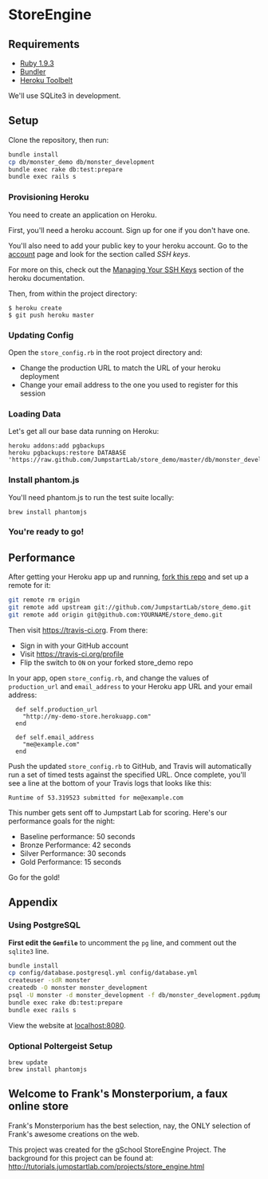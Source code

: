 # StoreEngine

## Requirements

* [Ruby 1.9.3](https://rvm.io/)
* [Bundler](http://gembundler.com/)
* [Heroku Toolbelt](https://toolbelt.heroku.com)

We'll use SQLite3 in development.

## Setup

Clone the repository, then run:

```bash
bundle install
cp db/monster_demo db/monster_development
bundle exec rake db:test:prepare
bundle exec rails s
```

### Provisioning Heroku

You need to create an application on Heroku.

First, you'll need a heroku account. Sign up for one if you don't have one.

You'll also need to add your public key to your heroku account. Go to the
[account](https://dashboard.heroku.com/account) page and look for the section
called _SSH keys_.

For more on this, check out the [Managing Your SSH Keys](https://devcenter.heroku.com/articles/keys) section of the heroku documentation.

Then, from within the project directory:

```
$ heroku create
$ git push heroku master
```

### Updating Config

Open the `store_config.rb` in the root project directory and:

* Change the production URL to match the URL of your heroku deployment
* Change your email address to the one you used to register for this session

### Loading Data

Let's get all our base data running on Heroku:

```
heroku addons:add pgbackups
heroku pgbackups:restore DATABASE
'https://raw.github.com/JumpstartLab/store_demo/master/db/monster_development.pgdump'
```

### Install phantom.js
You'll need phantom.js to run the test suite locally:

```
brew install phantomjs
``` 

### You're ready to go!

## Performance

After getting your Heroku app up and running, [fork this repo](https://github.com/JumpstartLab/store_demo/fork) and set up a remote for it:

```bash
git remote rm origin
git remote add upstream git://github.com/JumpstartLab/store_demo.git
git remote add origin git@github.com:YOURNAME/store_demo.git
```

Then visit https://travis-ci.org. From there:

* Sign in with your GitHub account
* Visit https://travis-ci.org/profile
* Flip the switch to `ON` on your forked store_demo repo

In your app, open `store_config.rb`, and change the values of `production_url` and `email_address` to your Heroku app URL and your email address:

```
  def self.production_url
    "http://my-demo-store.herokuapp.com"
  end

  def self.email_address
    "me@example.com"
  end
```

Push the updated `store_config.rb` to GitHub, and Travis will automatically run a set of timed tests against the specified URL. Once complete, you'll see a line at the bottom of your Travis logs that looks like this:

```
Runtime of 53.319523 submitted for me@example.com
```

This number gets sent off to Jumpstart Lab for scoring. Here's our performance goals for the night:

* Baseline performance: 50 seconds
* Bronze Performance: 42 seconds
* Silver Performance: 30 seconds
* Gold Performance: 15 seconds

Go for the gold!

## Appendix

### Using PostgreSQL

**First edit the `Gemfile`** to uncomment the `pg` line, and comment out the
`sqlite3` line.

```bash
bundle install
cp config/database.postgresql.yml config/database.yml
createuser -sdR monster
createdb -O monster monster_development
psql -U monster -d monster_development -f db/monster_development.pgdump
bundle exec rake db:test:prepare
bundle exec rails s
```

View the website at [localhost:8080](http://localhost:8080).

### Optional Poltergeist Setup

```
brew update
brew install phantomjs
```

## Welcome to Frank's Monsterporium, a faux online store

Frank's Monsterporium has the best selection, nay, the ONLY selection of Frank's awesome creations on the web.

This project was created for the gSchool StoreEngine Project. The background for this project can be found at: http://tutorials.jumpstartlab.com/projects/store_engine.html

